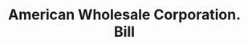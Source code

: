 ---
doi: 10.7916/D88S61X7
date_other: '1922'
date_other_textual: '1922'
form: printed ephemera
genre:
- Invoices
name:
- American Wholesale Corporation
object_in_context_url: https://biggert.cul.columbia.edu/items/view/ave_biggert_00538
subject_hierarchical_geographic:
- Baltimore, Maryland, United States
subject_name:
- American Wholesale Corporation
title: American Wholesale Corporation. Bill
sort_title: American Wholesale Corporation. Bill
call_number: ave_biggert_00538
coordinates:
- 39.28333333333333,-76.61666666666666
pid: ave_biggert_00538
identifiers: ave_biggert_00538
thumbnail: https://derivativo-2.library.columbia.edu/iiif/2/ldpd:343688/full/!256,256/0/native.jpg
permalink: "/items/ave_biggert_00538/"
layout: iiif-image-page
---